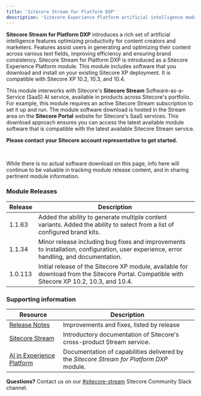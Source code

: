 ```yaml
---
title: 'Sitecore Stream for Platform DXP'
description: 'Sitecore Experience Platform artificial intelligence module.'
---
```


**Sitecore Stream for Platform DXP** introduces a rich set of artificial intelligence features optimizing productivity for content creators and marketers. Features assist users in generating and optimizing their content across various text fields, improving efficiency and ensuring brand consistency. Sitecore Stream for Platform DXP is introduced as a Sitecore Experience Platform module. This module includes software that you download and install on your existing Sitecore XP deployment. It is compatible with Sitecore XP 10.2, 10.3, and 10.4. 

This module interworks with Sitecore's **Sitecore Stream** Software-as-a-Service (SaaS) AI service, available in products across Sitecore's portfolio. For example, this module requires an active Sitecore Stream subscription to set it up and run. The module software download is hosted in the Stream area on the **Sitecore Portal** website for Sitecore's SaaS services. This download approach ensures you can access the latest available module software that is compatible with the latest available Sitecore Stream service.

**Please contact your Sitecore account representative to get started.**

<br/>

While there is no actual software download on this page, info here will continue to be valuable in tracking module release content, and in sharing pertinent module information.

### Module Releases

| Release | Description |
| --- | --- |
| 1.1.63 | Added the ability to generate multiple content variants. Added the ability to select from a list of configured brand kits. |
| 1.1.34 | Minor release including bug fixes and improvements to installation, configuration, user experience, error handling, and documentation. |
| 1.0.113 | Initial release of the Sitecore XP module, available for download from the Sitecore Portal. Compatible with Sitecore XP 10.2, 10.3, and 10.4. |


### Supporting information

| Resource | Description |
| --- | --- |
| [Release Notes](/downloads/Sitecore_Stream_for_Platform_DXP/Release_Notes) | Improvements and fixes, listed by release | 
| [Sitecore Stream](https://doc.sitecore.com/stream/en/users/sitecore-stream/sitecore-stream.html) | Introductory documentation of Sitecore's cross-product Stream service.
| [AI in Experience Platform](https://doc.sitecore.com/xp/en/users/latest/sitecore-experience-platform/ai-in-experience-platform.html) | Documentation of capabilities delivered by the *Sitecore Stream for Platform DXP* module. |

**Questions?** Contact us on our [#sitecore-stream](https://app.slack.com/client/T09SHRBNU/C08ECL6KRQT) Sitecore Community Slack channel.